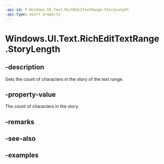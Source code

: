 ```yaml
---
-api-id: P:Windows.UI.Text.RichEditTextRange.StoryLength
-api-type: winrt property
---
```


<!-- Property syntax.
public int StoryLength { get; }
-->

# Windows.UI.Text.RichEditTextRange.StoryLength

## -description

Gets the count of characters in the story of the text range.



## -property-value

The count of characters in the story.

## -remarks

## -see-also

## -examples

